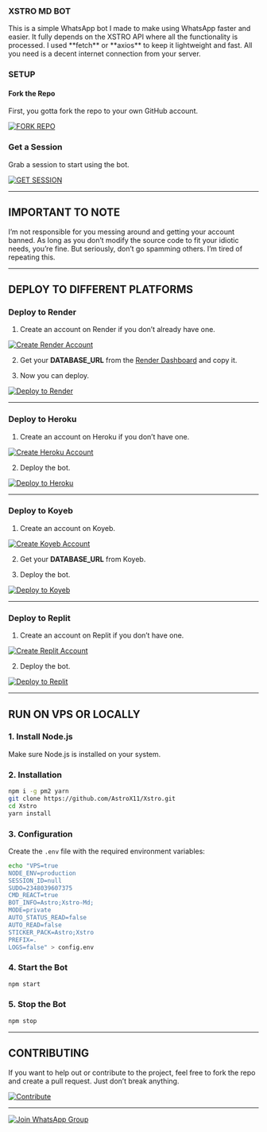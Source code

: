 ### XSTRO MD BOT

<p>This is a simple WhatsApp bot I made to make using WhatsApp faster and easier. It fully depends on the XSTRO API where all the functionality is processed. I used **fetch** or **axios** to keep it lightweight and fast. All you need is a decent internet connection from your server.</p>

### SETUP

#### Fork the Repo

First, you gotta fork the repo to your own GitHub account.

[![FORK REPO](https://img.shields.io/badge/FORK_REPO-100000?style=for-the-badge&logo=github&logoColor=white&labelColor=black&color=black)](https://github.com/AstroX11/Xstro/fork)

### Get a Session

Grab a session to start using the bot.

[![GET SESSION](https://img.shields.io/badge/GET_SESSION-100000?style=for-the-badge&logo=render&logoColor=white&labelColor=black&color=black)](https://xstro-pair-ajbz.onrender.com)

---

## IMPORTANT TO NOTE

I’m not responsible for you messing around and getting your account banned. As long as you don’t modify the source code to fit your idiotic needs, you’re fine. But seriously, don’t go spamming others. I’m tired of repeating this.

---

## DEPLOY TO DIFFERENT PLATFORMS

### Deploy to Render

1. Create an account on Render if you don’t already have one.

[![Create Render Account](https://img.shields.io/badge/-Create-black?style=for-the-badge&logo=render&logoColor=white)](https://dashboard.render.com/register)

2. Get your **DATABASE_URL** from the [Render Dashboard](https://dashboard.render.com/new/database) and copy it.

3. Now you can deploy.

[![Deploy to Render](https://img.shields.io/badge/-DEPLOY-black?style=for-the-badge&logo=render&logoColor=white)](https://render.com/deploy?repo=https://github.com/AstroX11/Xstro)

---

### Deploy to Heroku

1. Create an account on Heroku if you don’t have one.

[![Create Heroku Account](https://img.shields.io/badge/-Create-black?style=for-the-badge&logo=heroku&logoColor=white)](https://signup.heroku.com/)

2. Deploy the bot.

[![Deploy to Heroku](https://img.shields.io/badge/-Deploy-black?style=for-the-badge&logo=heroku&logoColor=white)](https://www.heroku.com/deploy?template=https://github.com/AstroX11/Xstro)

---

### Deploy to Koyeb

1. Create an account on Koyeb.

[![Create Koyeb Account](https://img.shields.io/badge/-Create-black?style=for-the-badge&logo=koyeb&logoColor=white)](https://app.koyeb.com/auth/signup)

2. Get your **DATABASE_URL** from Koyeb.

3. Deploy the bot.

[![Deploy to Koyeb](https://img.shields.io/badge/-DEPLOY-black?style=for-the-badge&logo=koyeb&logoColor=white)](https://app.koyeb.com/services/deploy/?type=git&repository=https%3A%2F%2Fgithub.com%2FAstroX11%2FXstro&branch=main&name=xstro-bot&builder=dockerfile&dockerfile=.%2Flib%2FDockerfile&ports=3000%3Bhttp%3B%2F&env%5BNODE_ENV%5D=production&env%5BSESSION_ID%5D=&env%5BSUDO%5D=2348039607375&env%5BCMD_REACT%5D=true&env%5BBOT_INFO%5D=Astro%3BXstro-Md%3B&env%5BMODE%5D=private&env%5BAUTO_STATUS_READ%5D=false&env%5BAUTO_READ%5D=false&env%5BSTICKER_PACK%5D=Astro%3BXstro&env%5BPREFIX%5D=.&env%5BLOGS%5D=false&env%5BPORT%5D=3000)

---

### Deploy to Replit

1. Create an account on Replit if you don’t have one.

[![Create Replit Account](https://img.shields.io/badge/-Create-black?style=for-the-badge&logo=replit&logoColor=white)](https://replit.com/signup)

2. Deploy the bot.

[![Deploy to Replit](https://img.shields.io/badge/-DEPLOY-black?style=for-the-badge&logo=replit&logoColor=white)](https://replit.com/github/AstroX11/Xstro)

---

## RUN ON VPS OR LOCALLY

### 1. Install Node.js

Make sure Node.js is installed on your system.

### 2. Installation

```bash
npm i -g pm2 yarn
git clone https://github.com/AstroX11/Xstro.git
cd Xstro
yarn install
```

### 3. Configuration

Create the `.env` file with the required environment variables:

```bash
echo "VPS=true
NODE_ENV=production
SESSION_ID=null
SUDO=2348039607375
CMD_REACT=true
BOT_INFO=Astro;Xstro-Md;
MODE=private
AUTO_STATUS_READ=false
AUTO_READ=false
STICKER_PACK=Astro;Xstro
PREFIX=.
LOGS=false" > config.env
```

### 4. Start the Bot

```bash
npm start
```

### 5. Stop the Bot

```bash
npm stop
```

---

## CONTRIBUTING

If you want to help out or contribute to the project, feel free to fork the repo and create a pull request. Just don’t break anything.

[![Contribute](https://img.shields.io/badge/CONTRIBUTE-black?style=for-the-badge&logo=github&logoColor=white)](https://github.com/AstroX11/Xstro/blob/master/.github/contributing.md)

---

[![Join WhatsApp Group](https://img.shields.io/badge/Join_WhatsApp-black?style=for-the-badge&logo=whatsapp&logoColor=white)](https://chat.whatsapp.com/KxwEnQlmjWdAAQCfUaKgu4)

